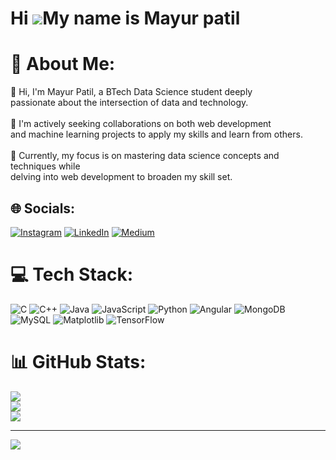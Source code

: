  Hi ![](https://user-images.githubusercontent.com/18350557/176309783-0785949b-9127-417c-8b55-ab5a4333674e.gif)My name is Mayur patil
===================================================================================================================================

# 💫 About Me:
 🔭 Hi, I'm Mayur Patil, a BTech Data Science student deeply <br>passionate about the intersection of data and technology.<br><br>👯 I'm actively seeking collaborations on both web development <br>and machine learning projects to apply my skills and learn from others.<br><br>🌱 Currently, my focus is on mastering data science concepts and techniques while <br>delving into web development to broaden my skill set.


## 🌐 Socials:
[![Instagram](https://img.shields.io/badge/Instagram-%23E4405F.svg?logo=Instagram&logoColor=white)](https://instagram.com/mayur_patil_729/) [![LinkedIn](https://img.shields.io/badge/LinkedIn-%230077B5.svg?logo=linkedin&logoColor=white)](https://linkedin.com/in/https://www.linkedin.com/in/mayurpatil729/) [![Medium](https://img.shields.io/badge/Medium-12100E?logo=medium&logoColor=white)](https://medium.com/@https://medium.com/@patilmayurofficial) 

# 💻 Tech Stack:
![C](https://img.shields.io/badge/c-%2300599C.svg?style=for-the-badge&logo=c&logoColor=white) ![C++](https://img.shields.io/badge/c++-%2300599C.svg?style=for-the-badge&logo=c%2B%2B&logoColor=white) ![Java](https://img.shields.io/badge/java-%23ED8B00.svg?style=for-the-badge&logo=openjdk&logoColor=white) ![JavaScript](https://img.shields.io/badge/javascript-%23323330.svg?style=for-the-badge&logo=javascript&logoColor=%23F7DF1E) ![Python](https://img.shields.io/badge/python-3670A0?style=for-the-badge&logo=python&logoColor=ffdd54) ![Angular](https://img.shields.io/badge/angular-%23DD0031.svg?style=for-the-badge&logo=angular&logoColor=white) ![MongoDB](https://img.shields.io/badge/MongoDB-%234ea94b.svg?style=for-the-badge&logo=mongodb&logoColor=white) ![MySQL](https://img.shields.io/badge/mysql-%2300000f.svg?style=for-the-badge&logo=mysql&logoColor=white) ![Matplotlib](https://img.shields.io/badge/Matplotlib-%23ffffff.svg?style=for-the-badge&logo=Matplotlib&logoColor=black) ![TensorFlow](https://img.shields.io/badge/TensorFlow-%23FF6F00.svg?style=for-the-badge&logo=TensorFlow&logoColor=white)
# 📊 GitHub Stats:
![](https://github-readme-stats.vercel.app/api?username=Mayurpatil729&theme=dark&hide_border=false&include_all_commits=true&count_private=true)<br/>
![](https://github-readme-streak-stats.herokuapp.com/?user=Mayurpatil729&theme=dark&hide_border=false)<br/>
![](https://github-readme-stats.vercel.app/api/top-langs/?username=Mayurpatil729&theme=dark&hide_border=false&include_all_commits=true&count_private=true&layout=compact)

---
[![](https://visitcount.itsvg.in/api?id=Mayurpatil729&icon=0&color=4)](https://visitcount.itsvg.in)

<!-- Proudly created with GPRM ( https://gprm.itsvg.in ) -->
